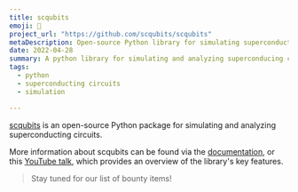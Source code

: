 ```yaml
---
title: scqubits
emoji: 📡
project_url: "https://github.com/scqubits/scqubits"
metaDescription: Open-source Python library for simulating superconducting qubits
date: 2022-04-28
summary: A python library for simulating and analyzing superconducing circuits
tags:
  - python
  - superconducting circuits
  - simulation

---
```


[scqubits](https://github.com/scqubits/scqubits) is an open-source Python package for simulating and analyzing superconducting circuits. 

More information about scqubits can be found via the [documentation](https://scqubits.readthedocs.io/en/latest/), or this [YouTube talk](https://www.youtube.com/watch?v=ZccDfs-_40Y), which provides an overview of the library's key features. 

> Stay tuned for our list of bounty items!
